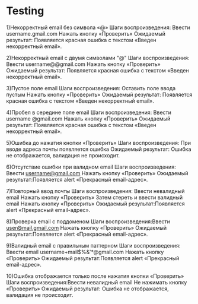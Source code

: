 # Testing
1)Некорректный email без символа «@»
Шаги воспроизведения: Ввести username.gmail.com
Нажать кнопку «Проверить»
Ожидаемый результат: Появляется красная ошибка с текстом «Введен некорректный email».

2)Некорректный email с двумя символами "@"
Шаги воспроизведения: Ввести username@@gmail.com
Нажать кнопку «Проверить»
Ожидаемый результат: Появляется красная ошибка с текстом «Введен некорректный email».

3)Пустое поле email
Шаги воспроизведения: Оставить поле ввода пустым
Нажать кнопку «Проверить»
Ожидаемый результат: Появляется красная ошибка с текстом «Введен некорректный email».

4)Пробел в середине поле email
Шаги воспроизведения: Ввести username @gmail.com
Нажать кнопку «Проверить»
Ожидаемый результат: Появляется красная ошибка с текстом «Введен некорректный email».

5)Ошибка до нажатия кнопки «Проверить»
Шаги воспроизведения: При вводе адреса почты появляется ошибка 
Ожидаемый результат: Ошибка не отображается, валидация не происходит.

6)Отсутствие ошибки при валидном email
Шаги воспроизведения: Ввести username@gmail.com
Нажать кнопку «Проверить»
Ожидаемый результат:Появляется alert «Прекрасный email-адрес».

7)Повторный ввод почты
Шаги воспроизведения: Ввести невалидный email
Нажать кнопку «Проверить»
Затем стереть и ввести валидный email
Нажать кнопку «Проверить»
Ожидаемый результат:Появляется alert «Прекрасный email-адрес».

8)Проверка email с поддоменом
Шаги воспроизведения:Ввести user@mail.gmail.com
Нажать кнопку «Проверить»
Ожидаемый результат:Появляется alert «Прекрасный email-адрес».

9)Валидный email с правильным паттерном
Шаги воспроизведения:
Ввести email username+mail$%&'*@gmail.com
Нажать кнопку «Проверить»
Ожидаемый результат:Появляется alert «Прекрасный email-адрес».

10)Ошибка отображается только после нажатия кнопки «Проверить»
Шаги воспроизведения:Ввести невалидный email
Не нажимать кнопку «Проверить»
Ожидаемый результат:
Ошибка не отображается, валидация не происходит.

